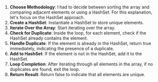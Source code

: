 1) **Choose Methodology**: I had to decide between sorting the array and comparing adjacent elements or using a HashSet. For this explanation, let's focus on the HashSet approach.
2) **Create a HashSet**: Instantiate a HashSet to store unique elements.
3) **Iterate Over the Array**: Start iterating over the array.
4) **Check for Duplicate**: Inside the loop, for each element, check if the HashSet already contains the element.
5) **Handle Duplicate**: If the element is already in the HashSet, return true immediately, indicating the presence of a duplicate.
6) **Add to HashSet**: If the element is not in the HashSet, add it to the HashSet.
7) **Loop Completion**: After iterating through all elements in the array, if no duplicates are found, exit the loop.
8) **Return Result**: Return false to indicate that all elements are unique.
